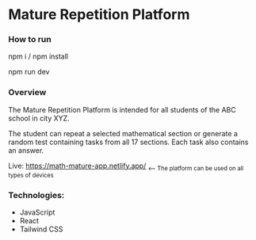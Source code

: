 ﻿# Mature Repetition Platform

### How to run
<p>npm i / npm install</p>
<p>npm run dev</p>


### Overview
<p>The Mature Repetition Platform is intended for all students of the ABC school in city XYZ.<p>
<p>The student can repeat a selected mathematical section or generate a random test containing tasks from all 17 sections. Each task also contains an answer.</p>

Live: https://math-mature-app.netlify.app/
<sub> <-- The platform can be used on all types of devices</sub>
### Technologies:
* JavaScript
* React
* Tailwind CSS

